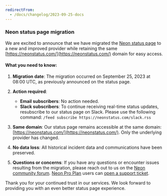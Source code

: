 ```yaml
---
redirectFrom:
  - /docs/changelog/2023-09-25-docs
---
```


### Neon status page migration

We are excited to announce that we have migrated the [Neon status page](https://neonstatus.com/) to a new and improved provider while retaining the same [https://neonstatus.com/](https://neonstatus.com/) domain for easy access.

#### What you need to know:

1. **Migration date**: The migration occurred on September 25, 2023 at 08:00 UTC, as previously announced on the status page.
2. **Action required**:
   - **Email subscribers**: No action needed.
   - **Slack subscribers**: To continue receiving real-time status updates, resubscribe to our status page on Slack. Please use the following command: `/feed subscribe https://neonstatus.com/slack.rss`

3. **Same domain**: Our status page remains accessible at the same domain: [https://neonstatus.com/](https://neonstatus.com/). Only the underlying provider has changed.
4. **No data loss**: All historical incident data and communications have been preserved.
5. **Questions or concerns**: If you have any questions or encounter issues resulting from the migration, please reach out to us on the [Neon community forum](https://community.neon.tech/). [Neon Pro Plan](/docs/introduction/pro-plan) users can [open a support ticket](/docs/introduction/support).

Thank you for your continued trust in our services. We look forward to providing you with an even better status page experience.
